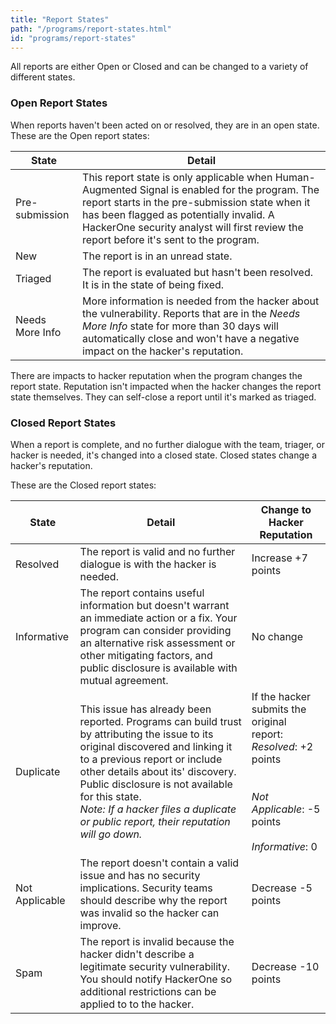 ```yaml
---
title: "Report States"
path: "/programs/report-states.html"
id: "programs/report-states"
---
```

All reports are either Open or Closed and can be changed to a variety of different states. 

### Open Report States

When reports haven't been acted on or resolved, they are in an open state. 
These are the Open report states:

State | Detail
----- | ------
Pre-submission | This report state is only applicable when Human-Augmented Signal is enabled for the program. The report starts in the pre-submission state when it has been flagged as potentially invalid. A HackerOne security analyst will first review the report before it's sent to the program. 
New | The report is in an unread state. 
Triaged | The report is evaluated but hasn't been resolved. It is in the state of being fixed. 
Needs More Info | More information is needed from the hacker about the vulnerability. Reports that are in the *Needs More Info* state for more than 30 days will automatically close and won't have a negative impact on the hacker's reputation. 

There are impacts to hacker reputation when the program changes the report state. Reputation isn't impacted when the hacker changes the report state themselves. They can self-close a report until it's marked as triaged. 

### Closed Report States

When a report is complete, and no further dialogue with the team, triager, or hacker is needed, it's changed into a closed state. Closed states change a hacker's reputation.  

These are the Closed report states:

State | Detail | Change to Hacker Reputation
----- | ------ | ----------------------------
Resolved | The report is valid and no further dialogue is with the hacker is needed. | Increase +7 points
Informative | The report contains useful information but doesn't warrant an immediate action or a fix. Your program can consider providing an alternative risk assessment or other mitigating factors, and public disclosure is available with mutual agreement. | No change
Duplicate | This issue has already been reported. Programs can build trust by attributing the issue to its original discovered and linking it to a previous report or include other details about its' discovery. Public disclosure is not available for this state. <br>*Note: If a hacker files a duplicate or public report, their reputation will go down.* | If the hacker submits the original report:<br>*Resolved*: +2 points<br><br><br>*Not Applicable*: -5 points<br><br>*Informative*: 0
Not Applicable | The report doesn't contain a valid issue and has no security implications. Security teams should describe why the report was invalid so the hacker can improve. | Decrease -5 points
Spam | The report is invalid because the hacker didn't describe a legitimate security vulnerability. You should notify HackerOne so additional restrictions can be applied to to the hacker. | Decrease -10 points
